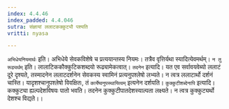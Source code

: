 ```yaml
---
index: 4.4.46
index_padded: 4.4.046
sutra: संज्ञायां ललाटकक्कुट्यौ पश्यति
vritti: nyasa

---
```

`अभिधेयनियमार्थः` इति। अभिधेये सेवकविशेषे च प्रत्ययान्तस्य नियमः। तत्रैव वृत्तिर्यथा स्यादित्येवमर्थम्। `न तु रूढ्यर्थम्` इति। लालाटिककौक्कुटिकशब्दयो रूढ्यामेकत्वात्।
`तदनेन` इत्यादि। यत एव सर्वावयवेब्यो ललाटं दूरे दृश्यते, तस्मादनेन ललाटदर्शनेन सेवकस्य स्वामिनं प्रत्यनुपश्लेषो लभ्यते। न त्वत्र ललाटार्थो दर्शनं चास्ति। यादृशश्चानुपश्लेषो विवक्षितः, तं `कार्येष्वनुपस्थायित्वम्` इत्यनेन दर्शयति।
`कुक्कुटीशब्देनापि` इत्यादि। कक्कुट्या ह्यल्पदेशविषयः पातो भवति। तदनेन कुक्कुटीपातदेशस्याल्पता लक्ष्यते। न त्वत्र कुक्कुट्यर्थो देशश्च विद्यते।।